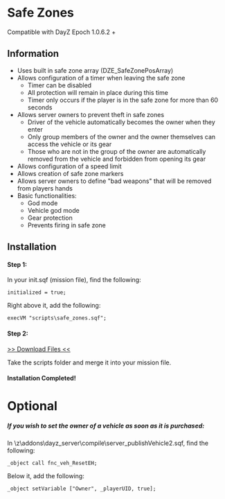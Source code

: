 # Safe Zones
Compatible with DayZ Epoch 1.0.6.2 +

## Information
* Uses built in safe zone array (DZE_SafeZonePosArray)
* Allows configuration of a timer when leaving the safe zone
	* Timer can be disabled
	* All protection will remain in place during this time
	* Timer only occurs if the player is in the safe zone for more than 60 seconds
* Allows server owners to prevent theft in safe zones
	*  Driver of the vehicle automatically becomes the owner when they enter
	*  Only group members of the owner and the owner themselves can access the vehicle or its gear
	*  Those who are not in the group of the owner are automatically removed from the vehicle and forbidden from opening its gear
* Allows configuration of a speed limit
* Allows creation of safe zone markers
* Allows server owners to define "bad weapons" that will be removed from players hands
* Basic functionalities:
	* God mode
	* Vehicle god mode
	* Gear protection
	* Prevents firing in safe zone

## Installation
#### Step 1:
In your init.sqf (mission file), find the following:
```
initialized = true;
```
Right above it, add the following:
```
execVM "scripts\safe_zones.sqf";
```
#### Step 2:
[>> Download Files <<](https://github.com/BigEgg17/Safe-Zones/archive/master.zip "Download Files")

Take the scripts folder and merge it into your mission file.
#### Installation Completed!

# Optional
##### If you wish to set the owner of a vehicle as soon as it is purchased:
In \z\addons\dayz_server\compile\server_publishVehicle2.sqf, find the following:
```
_object call fnc_veh_ResetEH;
```
Below it, add the following:
```
_object setVariable ["Owner", _playerUID, true];
```
